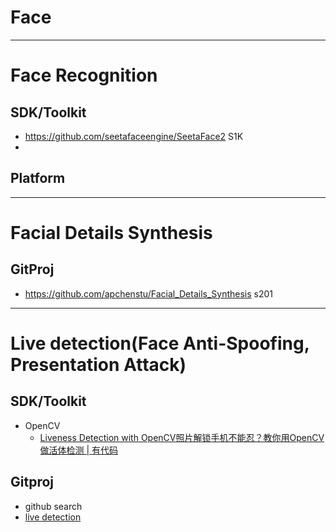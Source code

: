 # Face

----
# Face Recognition
## 


## SDK/Toolkit

- https://github.com/seetafaceengine/SeetaFace2 S1K
- 

## Platform

----
# Facial Details Synthesis
## GitProj
- https://github.com/apchenstu/Facial_Details_Synthesis s201

----
# Live detection(Face Anti-Spoofing, Presentation Attack)

## SDK/Toolkit
- OpenCV
  - [Liveness Detection with OpenCV](https://www.pyimagesearch.com/2019/03/11/liveness-detection-with-opencv/)[照片解锁手机不能忍？教你用OpenCV做活体检测 | 有代码](https://mp.weixin.qq.com/s/xOG0xvgPYVyB3espBrj0VA)



## Gitproj 
- github search
- [live detection](https://github.com/search?q=live+detection)